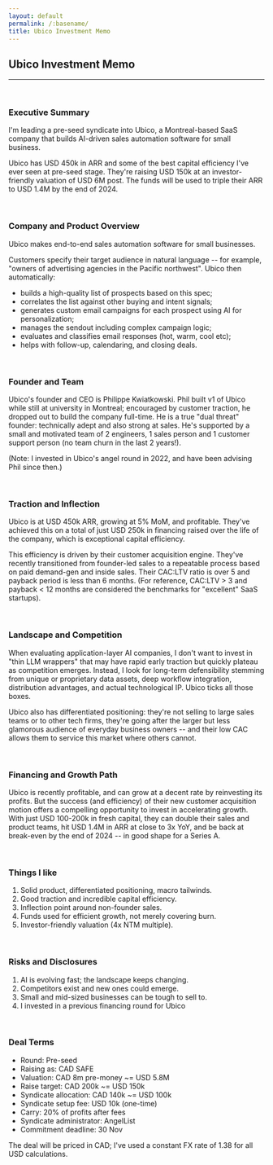 ```yaml
---
layout: default
permalink: /:basename/
title: Ubico Investment Memo
---
```


## Ubico Investment Memo

----

<br/> 

### Executive Summary

I'm leading a pre-seed syndicate into Ubico, a Montreal-based SaaS company that builds AI-driven sales automation software for small business.  

Ubico has USD 450k in ARR and some of the best capital efficiency I've ever seen at pre-seed stage.  They're raising USD 150k at an investor-friendly valuation of USD 6M post. The funds will be used to triple their ARR to USD 1.4M by the end of 2024.

<br/> 

### Company and Product Overview

Ubico makes end-to-end sales automation software for small businesses.  

Customers specify their target audience in natural language -- for example, "owners of advertising agencies in the Pacific northwest".  Ubico then automatically:

* builds a high-quality list of prospects based on this spec; 
* correlates the list against other buying and intent signals;
* generates custom email campaigns for each prospect using AI for personalization; 
* manages the sendout including complex campaign logic; 
* evaluates and classifies email responses (hot, warm, cool etc); 
* helps with follow-up, calendaring, and closing deals.  

<br/> 

### Founder and Team

Ubico's founder and CEO is Philippe Kwiatkowski.  Phil built v1 of Ubico while still at university in Montreal; encouraged by customer traction, he dropped out to build the company full-time.  He is a true "dual threat" founder: technically adept and also strong at sales.  He's supported by a small and motivated team of 2 engineers, 1 sales person and 1 customer support person (no team churn in the last 2 years!).

(Note: I invested in Ubico's angel round in 2022, and have been advising Phil since then.)

<br/> 

### Traction and Inflection

Ubico is at USD 450k ARR, growing at 5% MoM, and profitable.  They've achieved this on a total of just USD 250k in financing raised over the life of the company, which is exceptional capital efficiency.  

This efficiency is driven by their customer acquisition engine.  They've recently transitioned from founder-led sales to a repeatable process based on paid demand-gen and inside sales.  Their CAC:LTV ratio is over 5 and payback period is less than 6 months.  (For reference, CAC:LTV > 3 and payback < 12 months are considered the benchmarks for "excellent" SaaS startups).  

<br/> 

### Landscape and Competition

When evaluating application-layer AI companies, I don't want to invest in "thin LLM wrappers" that may have rapid early traction but quickly plateau as competition emerges.  Instead, I look for long-term defensibility stemming from unique or proprietary data assets, deep workflow integration, distribution advantages, and actual technological IP.  Ubico ticks all those boxes.

Ubico also has differentiated positioning: they're not selling to large sales teams or to other tech firms, they're going after the larger but less glamorous audience of everyday business owners -- and their low CAC allows them to service this market where others cannot.

<br/> 

### Financing and Growth Path

Ubico is recently profitable, and can grow at a decent rate by reinvesting its profits.  But the success (and efficiency) of their new customer acquisition motion offers a compelling opportunity to invest in accelerating growth.  With just USD 100-200k in fresh capital, they can double their sales and product teams, hit USD 1.4M in ARR at close to 3x YoY, and be back at break-even by the end of 2024 -- in good shape for a Series A. 


<br/> 

### Things I like

1. Solid product, differentiated positioning, macro tailwinds.
2. Good traction and incredible capital efficiency.
3. Inflection point around non-founder sales.
4. Funds used for efficient growth, not merely covering burn.
5. Investor-friendly valuation (4x NTM multiple).
	

<br/> 

### Risks and Disclosures

1. AI is evolving fast; the landscape keeps changing.
2. Competitors exist and new ones could emerge.
3. Small and mid-sized businesses can be tough to sell to.
4. I invested in a previous financing round for Ubico


<br/>

### Deal Terms

* Round: Pre-seed
* Raising as: CAD SAFE
* Valuation: CAD 8m pre-money ~= USD 5.8M
* Raise target: CAD 200k ~= USD 150k
* Syndicate allocation: CAD 140k ~= USD 100k
* Syndicate setup fee: USD 10k (one-time)
* Carry: 20% of profits after fees
* Syndicate administrator: AngelList
* Commitment deadline: 30 Nov

The deal will be priced in CAD; I've used a constant FX rate of 1.38 for all USD calculations.


<br/>
<br/>
<br/>
